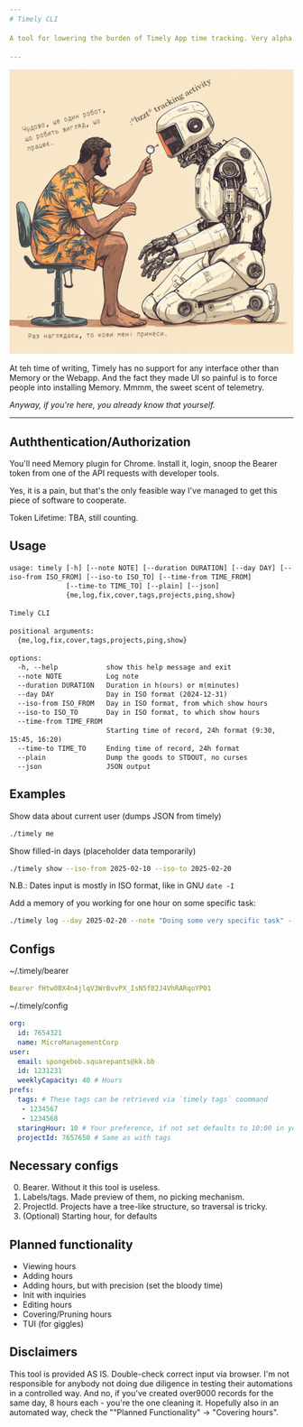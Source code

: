 ```yaml
---
# Timely CLI

A tool for lowering the burden of Timely App time tracking. Very alpha. Hai mucho room for improvement.

---
```


![Doodle Time](docs/timely-doodle.png)

At teh time of writing, Timely has no support for any interface other than Memory or the Webapp.
And the fact they made UI so painful is to force people into installing Memory. Mmmm, the sweet scent of telemetry.

_Anyway, if you're here, you already know that yourself._

---

## Auththentication/Authorization
You'll need Memory plugin for Chrome. Install it, login, snoop the Bearer token from one of the API requests with developer tools.

Yes, it is a pain, but that's the only feasible way I've managed to get this piece of software to cooperate.

Token Lifetime: TBA, still counting.

## Usage
```
usage: timely [-h] [--note NOTE] [--duration DURATION] [--day DAY] [--iso-from ISO_FROM] [--iso-to ISO_TO] [--time-from TIME_FROM]
              [--time-to TIME_TO] [--plain] [--json]
              {me,log,fix,cover,tags,projects,ping,show}

Timely CLI

positional arguments:
  {me,log,fix,cover,tags,projects,ping,show}

options:
  -h, --help            show this help message and exit
  --note NOTE           Log note
  --duration DURATION   Duration in h(ours) or m(minutes)
  --day DAY             Day in ISO format (2024-12-31)
  --iso-from ISO_FROM   Day in ISO format, from which show hours
  --iso-to ISO_TO       Day in ISO format, to which show hours
  --time-from TIME_FROM
                        Starting time of record, 24h format (9:30, 15:45, 16:20)
  --time-to TIME_TO     Ending time of record, 24h format
  --plain               Dump the goods to STDOUT, no curses
  --json                JSON output
```

## Examples

Show data about current user (dumps JSON from timely)
```bash
./timely me
```

Show filled-in days (placeholder data temporarily)
```bash
./timely show --iso-from 2025-02-10 --iso-to 2025-02-20
```
N.B.: Dates input is mostly in ISO format, like in GNU `date -I`

Add a memory of you working for one hour on some specific task:
```bash
./timely log --day 2025-02-20 --note "Doing some very specific task" --time-from 10:00 --duration 1h
```


## Configs


~/.timely/bearer
```yaml
Bearer fHtw0BX4n4jlqV3WrBvvPX_IsN5f82J4VhRARqoYPO1
```


~/.timely/config
```yaml
org:
  id: 7654321
  name: MicroManagementCorp
user:
  email: spongebob.squarepants@kk.bb
  id: 1231231 
  weeklyCapacity: 40 # Hours
prefs:
  tags: # These tags can be retrieved via `timely tags` coommand
   - 1234567 
   - 1234568
  staringHour: 10 # Your preference, if not set defaults to 10:00 in your local TZ
  projectId: 7657650 # Same as with tags
```

## Necessary configs

0. Bearer. Without it this tool is useless. 
1. Labels/tags. Made preview of them, no picking mechanism.
2. ProjectId. Projects have a tree-like structure, so traversal is tricky.
3. (Optional) Starting hour, for defaults

## Planned functionality

* Viewing hours
* Adding hours
* Adding hours, but with precision (set the bloody time)
* Init with inquiries
* Editing hours
* Covering/Pruning hours
* TUI (for giggles)


## Disclaimers

This tool is provided AS IS. Double-check correct input via browser.
I'm not responsible for anybody not doing due diligence in testing their automations in a controlled way.
And no, if you've created over9000 records for the same day, 8 hours each - you're the one cleaning it.
Hopefully also in an automated way, check the ""Planned Functionality" -> "Covering hours".
